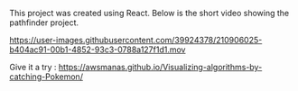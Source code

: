 This project was created using React. Below is the short video showing the pathfinder project. 

https://user-images.githubusercontent.com/39924378/210906025-b404ac91-00b1-4852-93c3-0788a127f1d1.mov

Give it a try : https://awsmanas.github.io/Visualizing-algorithms-by-catching-Pokemon/ 

